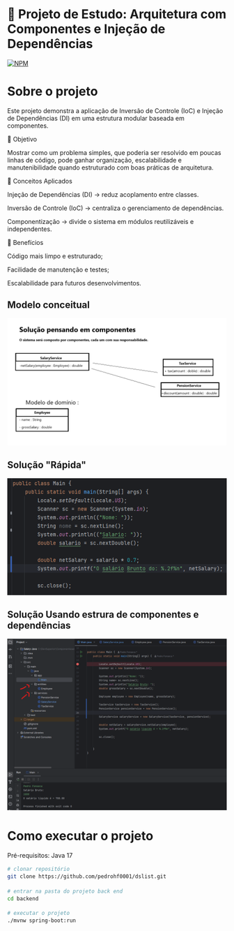 # 🚀 Projeto de Estudo: Arquitetura com Componentes e Injeção de Dependências
[![NPM](https://img.shields.io/npm/l/react)](https://github.com/pedrohf0001/Salary-java/blob/main/LICENSE) 

# Sobre o projeto

Este projeto demonstra a aplicação de Inversão de Controle (IoC) e Injeção de Dependências (DI) em uma estrutura modular baseada em componentes.

🎯 Objetivo

Mostrar como um problema simples, que poderia ser resolvido em poucas linhas de código, pode ganhar organização, escalabilidade e manutenibilidade quando estruturado com boas práticas de arquitetura.

🔑 Conceitos Aplicados

Injeção de Dependências (DI) → reduz acoplamento entre classes.

Inversão de Controle (IoC) → centraliza o gerenciamento de dependências.

Componentização → divide o sistema em módulos reutilizáveis e independentes.

🚀 Benefícios

Código mais limpo e estruturado;

Facilidade de manutenção e testes;

Escalabilidade para futuros desenvolvimentos.

## Modelo conceitual
![Modelo Conceitual](https://github.com/pedrohf0001/assets/blob/c6b3cebf1cfadab867c62086133abe575729661c/Componentes%20e%20inje%C3%A7%C3%A3o%20de%20depend%C3%AAncia.png)


## Solução "Rápida"
![Modelo Conceitual](https://github.com/pedrohf0001/assets/blob/1ffa74321f4214713cc4b83b4a3d4a313c745662/Salary-Java/Solu%C3%A7%C3%A3o%20Simples.png)

## Solução Usando estrura de componentes e dependências
![Modelo Conceitual](https://github.com/pedrohf0001/assets/blob/1ffa74321f4214713cc4b83b4a3d4a313c745662/Salary-Java/inje%C3%A7%C3%A3o%20de%20depencia%20-%20codigo.png)

# Como executar o projeto

Pré-requisitos: Java 17

```bash
# clonar repositório
git clone https://github.com/pedrohf0001/dslist.git

# entrar na pasta do projeto back end
cd backend

# executar o projeto
./mvnw spring-boot:run
```

